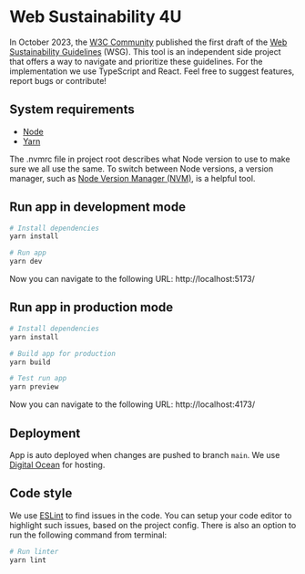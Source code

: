 # Web Sustainability 4U

In October 2023, the [W3C Community](https://www.w3.org/groups/cg/sustyweb/) published the first draft of the [Web Sustainability Guidelines](https://w3c.github.io/sustyweb/) (WSG). This tool is an independent side project that offers a way to navigate and prioritize these guidelines. For the implementation we use TypeScript and React. Feel free to suggest features, report bugs or contribute!

## System requirements

- [Node](https://nodejs.org/en/download)
- [Yarn](https://classic.yarnpkg.com/en/docs/install)

The .nvmrc file in project root describes what Node version to use to make sure we all use the same. To switch between Node versions, a version manager, such as [Node Version Manager (NVM)](https://github.com/nvm-sh/nvm), is a helpful tool.

## Run app in development mode

```bash
# Install dependencies
yarn install

# Run app
yarn dev
```

Now you can navigate to the following URL: http://localhost:5173/

## Run app in production mode

```bash
# Install dependencies
yarn install

# Build app for production
yarn build

# Test run app
yarn preview
```

Now you can navigate to the following URL: http://localhost:4173/

## Deployment

App is auto deployed when changes are pushed to branch `main`. We use [Digital Ocean](https://www.digitalocean.com/) for hosting.

## Code style

We use [ESLint](https://eslint.org/) to find issues in the code. You can setup your code editor to highlight such issues, based on the project config. There is also an option to run the following command from terminal:

```bash
# Run linter
yarn lint
```
